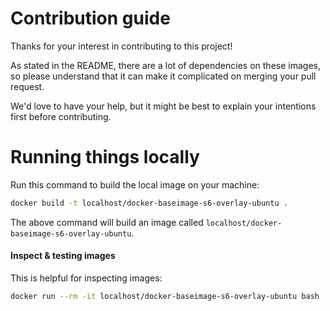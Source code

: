 # Contribution guide
Thanks for your interest in contributing to this project!

As stated in the README, there are a lot of dependencies on these images, so please understand that it can make it complicated on merging your pull request.

We'd love to have your help, but it might be best to explain your intentions first before contributing.

# Running things locally
Run this command to build the local image on your machine:
```sh
docker build -t localhost/docker-baseimage-s6-overlay-ubuntu .
```
The above command will build an image called `localhost/docker-baseimage-s6-overlay-ubuntu`.

#### Inspect & testing images
This is helpful for inspecting images:
```sh
docker run --rm -it localhost/docker-baseimage-s6-overlay-ubuntu bash
```